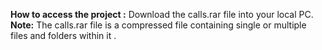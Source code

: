 **How to access the project :** Download the calls.rar file into your local PC.<br>
**Note:** The calls.rar file is a compressed file containing single or multiple files and folders within it .
